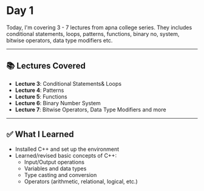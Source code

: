 # Day 1

Today, I'm covering 3 - 7 lectures from apna college series. They includes conditional statements, loops, patterns, functions, binary no, system, bitwise operators, data type modifiers etc.

---

## 📚 Lectures Covered

- **Lecture 3**: Conditional Statements& Loops
- **Lecture 4**: Patterns
- **Lecture 5**: Functions
- **Lecture 6**: Binary Number System
- **Lecture 7**: Bitwise Operators, Data Type Modifiers and more 

---

## ✅ What I Learned

- Installed C++ and set up the environment  
- Learned/revised basic concepts of C++:
  - Input/Output operations  
  - Variables and data types  
  - Type casting and conversion  
  - Operators (arithmetic, relational, logical, etc.)

